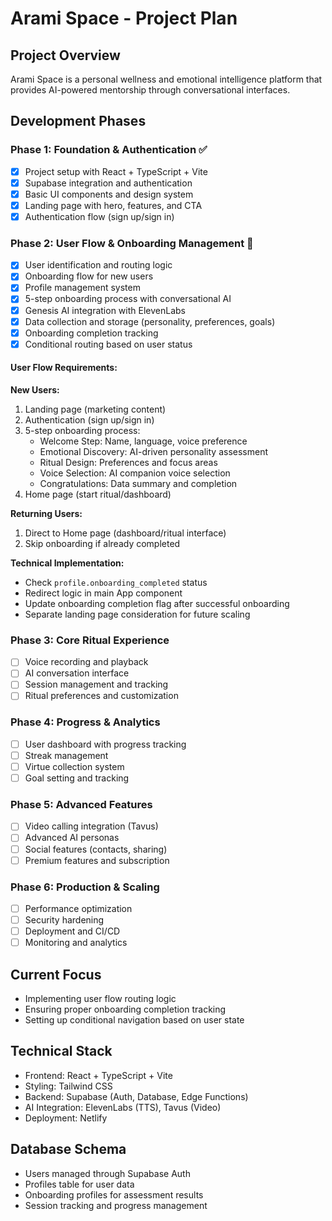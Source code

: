 # Arami Space - Project Plan

## Project Overview
Arami Space is a personal wellness and emotional intelligence platform that provides AI-powered mentorship through conversational interfaces.

## Development Phases

### Phase 1: Foundation & Authentication ✅
- [x] Project setup with React + TypeScript + Vite
- [x] Supabase integration and authentication
- [x] Basic UI components and design system
- [x] Landing page with hero, features, and CTA
- [x] Authentication flow (sign up/sign in)

### Phase 2: User Flow & Onboarding Management 🔄
- [x] User identification and routing logic
- [x] Onboarding flow for new users
- [x] Profile management system
- [x] 5-step onboarding process with conversational AI
- [x] Genesis AI integration with ElevenLabs
- [x] Data collection and storage (personality, preferences, goals)
- [x] Onboarding completion tracking
- [x] Conditional routing based on user status

#### User Flow Requirements:
**New Users:**
1. Landing page (marketing content)
2. Authentication (sign up/sign in)
3. 5-step onboarding process:
   - Welcome Step: Name, language, voice preference
   - Emotional Discovery: AI-driven personality assessment
   - Ritual Design: Preferences and focus areas
   - Voice Selection: AI companion voice selection
   - Congratulations: Data summary and completion
4. Home page (start ritual/dashboard)

**Returning Users:**
1. Direct to Home page (dashboard/ritual interface)
2. Skip onboarding if already completed

**Technical Implementation:**
- Check `profile.onboarding_completed` status
- Redirect logic in main App component
- Update onboarding completion flag after successful onboarding
- Separate landing page consideration for future scaling

### Phase 3: Core Ritual Experience
- [ ] Voice recording and playback
- [ ] AI conversation interface
- [ ] Session management and tracking
- [ ] Ritual preferences and customization

### Phase 4: Progress & Analytics
- [ ] User dashboard with progress tracking
- [ ] Streak management
- [ ] Virtue collection system
- [ ] Goal setting and tracking

### Phase 5: Advanced Features
- [ ] Video calling integration (Tavus)
- [ ] Advanced AI personas
- [ ] Social features (contacts, sharing)
- [ ] Premium features and subscription

### Phase 6: Production & Scaling
- [ ] Performance optimization
- [ ] Security hardening
- [ ] Deployment and CI/CD
- [ ] Monitoring and analytics

## Current Focus
- Implementing user flow routing logic
- Ensuring proper onboarding completion tracking
- Setting up conditional navigation based on user state

## Technical Stack
- Frontend: React + TypeScript + Vite
- Styling: Tailwind CSS
- Backend: Supabase (Auth, Database, Edge Functions)
- AI Integration: ElevenLabs (TTS), Tavus (Video)
- Deployment: Netlify

## Database Schema
- Users managed through Supabase Auth
- Profiles table for user data
- Onboarding profiles for assessment results
- Session tracking and progress management